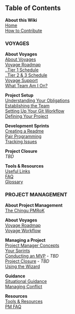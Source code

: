 ## Table of Contents
**About this Wiki**
<br>[Home][home]
<br>[How to Contribute][home-contribute]

### VOYAGES
**About Voyages**
<br>[About Voyages][voyage-about]
<br>[Voyage Roadmap][voyage-roadmap]
<br>[..Tier 1 Schedule][voyage-tier1]
<br>[..Tier 2 & 3 Schedule][voyage-tier23]
<br>[Voyage Support][voyage-support]
<br>[What Team Am I On?][voyage-teams]

**Project Setup**
<br>[Understanding Your Obligations][projsetup-obligations]
<br>[Establishing the Team][projsetup-establishteam]
<br>[Setting Up Your Git Workflow][projsetup-gitworkflow]
<br>[Defining Your Project][projsetup-defineproj]

**Development Sprints**
<br>[Creating a Readme][sprints-readme]
<br>[Pair Programming][sprints-pairprogramming]
<br>[Tracking Issues][sprints-trackissues]

**Project Closure**
<br>_TBD_

**Tools & Resources**
<br>[Useful Links][resources-links]
<br>[FAQ][resources-faq]
<br>[Glossary][resources-glossary]

### PROJECT MANAGEMENT
**About Project Management**
<br>[The Chingu PMRoK][pm-home]

**About Voyages**
<br>[Voyage Roadmap][pm-voyage-roadmap]
<br>[Voyage Workflow][voyage-workflow]
 
**Managing a Project**
<br>[Project Manager Concepts][managingproj-pmconcepts]
<br>[Your Sprints][managingproj-sprints]
<br>[Conducting an MVP][managingproj-mvp] - _TBD_
<br>[Project Closure][managingproj-closure] - _TBD_
<br>[Using the Wizard][managingproj-wizard]

**Guidance**
<br>[Situational Guidance][situationguide]
<br>[Managing Conflict][managingconflict]

**Resources**
<br>[Tools & Resources][resources-tools]
<br>[PM FAQ][resources-pmfaq]

[home]: .
[home-contribute]: Home-Contributing

[voyage-about]: Voyage-About
[voyage-roadmap]: Voyage-Roadmap
[voyage-tier1]: Voyage-Tier1-Schedule
[voyage-tier23]: Voyage-Tier23-Schedule
[voyage-support]: Voyage-Support
[voyage-teams]: Voyage-Teams

[projsetup-obligations]: ProjSetup-Your-Obligations
[projsetup-establishteam]: ProjSetup-Establishing-the-Team
[projsetup-gitworkflow]: ProjSetup-Git-Workflow
[projsetup-defineproj]: ProjSetup-Project-Definition

[sprints-readme]: Sprints-Project-Readme
[sprints-pairprogramming]: Sprints-PairProgramming
[sprints-trackissues]: Sprints-Issue-Tracking

[resources-links]: Resources-Links
[resources-faq]: Resources-FAQ
[resources-glossary]: Resources-Glossary

[pm-home]: PM-Home

[pm-voyage-roadmap]: PM-Voyage-Roadmap
[voyage-workflow]: Voyage-Workflow

[managingproj-pmconcepts]: ManagingProj-PM-Concepts
[managingproj-sprints]: ManagingProj-Sprints
[managingproj-mvp]: ManagingProj-MVP
[managingproj-closure]: ManagingProj-Closure
[managingproj-wizard]: ManagingProj-Wizard

[situationguide]: Situational-Guidance
[managingconflict]: Managing-Conflict

[resources-tools]: Resources-Tools
[resources-pmfaq]: Resources-PMFAQ
